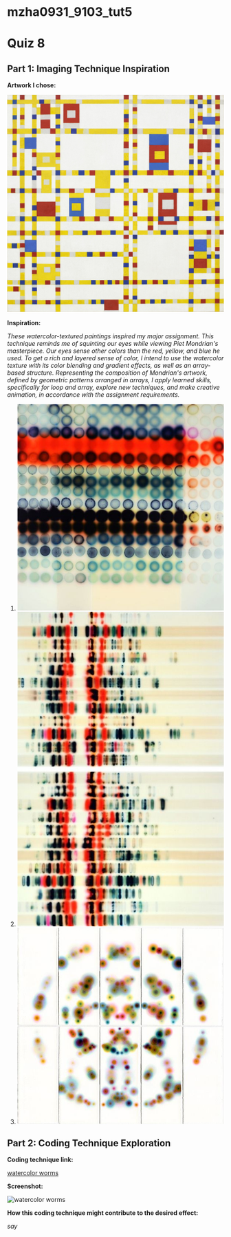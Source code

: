 # mzha0931_9103_tut5

# Quiz 8
## Part 1: Imaging Technique Inspiration
**Artwork I chose:**

![Piet_Mondrian](Image/Piet_Mondrian_Broadway_Boogie_Woogie.jpeg)


**Inspiration:**

*These watercolor-textured paintings inspired my major assignment. This technique reminds me of squinting our eyes while viewing Piet Mondrian's masterpiece. Our eyes sense other colors than the red, yellow, and blue he used. To get a rich and layered sense of color, I intend to use the watercolor texture with its color blending and gradient effects, as well as an array-based structure. Representing the composition of Mondrian's artwork, defined by geometric patterns arranged in arrays, I apply learned skills, specifically for loop and array, explore new techniques, and make creative animation, in accordance with the assignment requirements.*


1. ![JAQ](Image/JAQ_CHARTIER.jpeg)
2. ![Hourglass](Image/The_Antelucan_Hourglass.jpeg)
3. ![Crush](Image/Jeffrey_Simmons_Design_Crush.jpeg)



## Part 2:  Coding Technique Exploration
**Coding technique link:**

[watercolor worms](https://openprocessing.org/sketch/1415126)

**Screenshot:**

![watercolor worms](Image/watercolor_worm.png)

**How this coding technique might contribute to the desired effect:**

*say*



